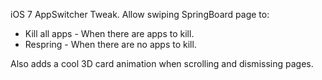 iOS 7 AppSwitcher Tweak.
Allow swiping SpringBoard page to:
  - Kill all apps - When there are apps to kill.
  - Respring - When there are no apps to kill.

Also adds a cool 3D card animation when scrolling and dismissing pages.
